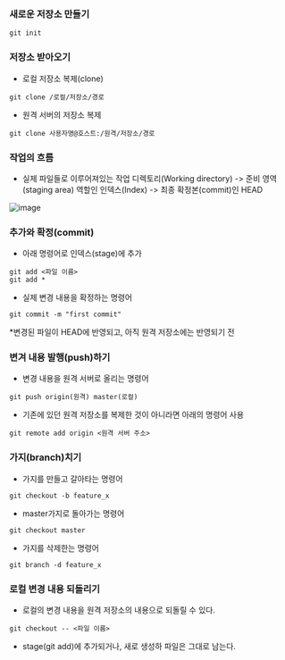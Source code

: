 ### 새로운 저장소 만들기
```
git init
```

### 저장소 받아오기
- 로컬 저장소 복제(clone)
```
git clone /로컬/저장소/경로
```
- 원격 서버의 저장소 복제
```
git clone 사용자명@호스트:/원격/저장소/경로
```

### 작업의 흐름
- 실제 파일들로 이루어져있는 작업 디렉토리(Working directory) -> 준비 영역(staging area) 역할인 인덱스(Index) -> 최종 확정본(commit)인 HEAD

![image](https://user-images.githubusercontent.com/57171304/182372548-b4a0044b-a2e9-46c2-b066-10189acd7a2f.png)

### 추가와 확정(commit)
- 아래 명령어로 인덱스(stage)에 추가
```
git add <파일 이름>
git add *
```
- 실제 변경 내용을 확정하는 명령어
```
git commit -m "first commit"
```
*변경된 파일이 HEAD에 반영되고, 아직 원격 저장소에는 반영되기 전

### 변겨 내용 발행(push)하기
- 변경 내용을 원격 서버로 올리는 명령어
```
git push origin(원격) master(로컬)
```
- 기존에 있던 원격 저장소를 복제한 것이 아니라면 아래의 명령어 사용
```
git remote add origin <원격 서버 주소> 
```

### 가지(branch)치기
- 가지를 만들고 갈아타는 명령어
```
git checkout -b feature_x
```
- master가지로 돌아가는 명령어
```
git checkout master
```
- 가지를 삭제한는 명령어
```
git branch -d feature_x
```


### 로컬 변경 내용 되돌리기
- 로컬의 변경 내용을 원격 저장소의 내용으로 되돌릴 수 있다.
```
git checkout -- <파일 이름>
```
* stage(git add)에 추가되거나, 새로 생성하 파일은 그대로 남는다.













